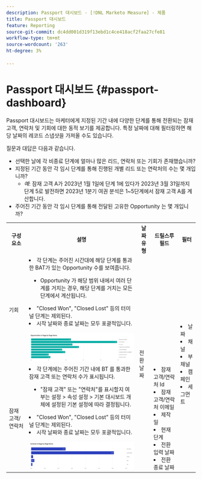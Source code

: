 ```yaml
---
description: Passport 대시보드 - [!DNL Marketo Measure] - 제품
title: Passport 대시보드
feature: Reporting
source-git-commit: dc4dd001d319f13ebd1c4ce418acf2faa27cfe81
workflow-type: tm+mt
source-wordcount: '263'
ht-degree: 3%

---
```


# Passport 대시보드 {#passport-dashboard}

Passport 대시보드는 마케터에게 지정된 기간 내에 다양한 단계를 통해 전환되는 잠재 고객, 연락처 및 기회에 대한 동적 보기를 제공합니다. 특정 날짜에 대해 필터링하면 해당 날짜의 레코드 스냅샷을 가져올 수도 있습니다.

질문과 대답은 다음과 같습니다.

* 선택한 날에 각 비종료 단계에 얼마나 많은 리드, 연락처 또는 기회가 존재했습니까?
* 지정된 기간 동안 각 임시 단계를 통해 진행된 개별 리드 또는 연락처의 수는 몇 개입니까?
   * _예_: 잠재 고객 A가 2023년 1월 1일에 단계 1에 있다가 2023년 3월 31일까지 단계 5로 발전하면 2023년 1분기 여권 분석은 1~5단계에서 잠재 고객 A를 계산합니다.
* 주어진 기간 동안 각 임시 단계를 통해 전달된 고유한 Opportunity 는 몇 개입니까?

<table style="table-layout:auto"> 
<tbody>
<tr> 
   <th>구성 요소</th> 
   <th>설명</th>
   <th>날짜 유형</th>
   <th>드릴스루 필드</th>
   <th>필터</th>
  </tr>
  <tr>
    <td>기회</td>
    <td><li>각 단계는 주어진 시간대에 해당 단계를 통과한 BAT가 있는 Opportunity 수를 보여줍니다.</li>
<ul style="padding-left: 30px;"><li>Opportunity 가 해당 범위 내에서 여러 단계를 거치는 경우, 해당 단계를 거치는 모든 단계에서 계산됩니다.</li></ul>
<li>"Closed Won", "Closed Lost" 등의 터미널 단계는 제외된다.</li>
<li>시작 날짜와 종료 날짜는 모두 포괄적입니다.</li>
<br/><img src="assets/passport-dashboard-1.png" width="600"></td>
    <td rowspan="2">전환 날짜</td>
    <td></td>
    <td rowspan="2"><li>날짜</li>
<li>채널</li>
<li>부채널</li>
<li>캠페인</li>
<li>세그먼트</li></td>
  </tr>
  <tr>
    <td>잠재 고객/연락처</td>
    <td><li>각 단계에는 주어진 기간 내에 BT 를 통과한 잠재 고객 또는 연락처 수가 표시됩니다.</li>
<ul style="padding-left: 30px;"><li>"잠재 고객" 또는 "연락처"를 표시할지 여부는 설정 &gt; 속성 설정 &gt; 기본 대시보드 개체에 설정된 기본 설정에 따라 결정됩니다.</li></ul>
<li>"Closed Won", "Closed Lost" 등의 터미널 단계는 제외된다.</li>
<li>시작 날짜와 종료 날짜는 모두 포괄적입니다.</li>
<br/><img src="assets/passport-dashboard-2.png" width="600"></td>
    <td><li>잠재 고객/연락처 Id</li>
<li>잠재 고객/연락처 이메일</li>
<li>제작일</li>
<li>현재 단계</li>
<li>전환 입력 날짜</li>
<li>전환 종료 날짜</li></td>
  </tr>
</tbody>
</table>
